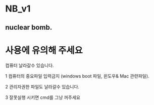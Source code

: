 # NB_v1
 nuclear bomb.
-------------------
# 사용에 유의해 주세요
컴퓨터 날라갈수 있습니다.

 1 컴퓨터의 중요파일 입력금지 (windows boot 파일, 윈도우& Mac 관련파일).

 2 관리자권한 파일도 날라갈수 있습니다.

 3 잘못실행 시키면 cmd를 그냥 꺼주세요

